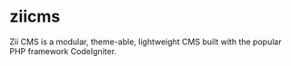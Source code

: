 ziicms
======

Zii CMS is a modular, theme-able, lightweight CMS built with the popular PHP framework CodeIgniter.

